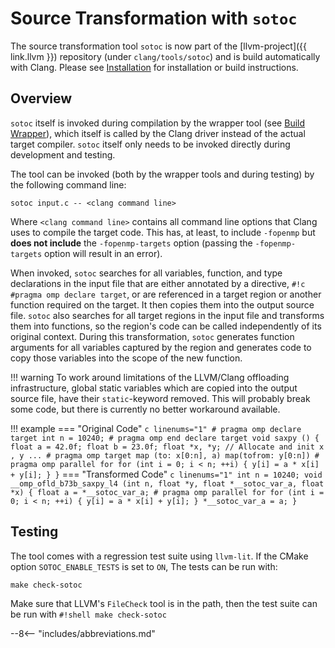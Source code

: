 # Source Transformation with `sotoc`

The source transformation tool `sotoc` is now part of the [llvm-project]({{ link.llvm }})
repository (under `clang/tools/sotoc`) and is build automatically with Clang.
Please see [Installation](install.md) for installation or build instructions.

## Overview
`sotoc` itself is invoked during compilation by the wrapper tool (see [Build Wrapper](build_wrapper.md)),
which itself is called by the Clang driver instead of the actual target compiler.
`sotoc` itself only needs to be invoked directly during development and testing.

The tool can be invoked (both by the wrapper tools and during testing) by the following command line:

``` shell
sotoc input.c -- <clang command line>
```

Where `<clang command line>` contains all command line options that Clang uses to compile the target code.
This has, at least, to include `-fopenmp` but **does not include** the `-fopenmp-targets` option (passing the `-fopenmp-targets` option will result in an error).

When invoked, `sotoc` searches for all variables, function, and type declarations in the input file that are either annotated by a directive, `#!c #pragma omp declare target`,
or are referenced in a target region or another function required on the target.
It then copies them into the output source file.
`sotoc` also searches for all target regions in the input file and transforms them into functions,
so the region's code can be called independently of its original context.
During this transformation, `sotoc` generates function arguments for all variables captured by the region and generates code to copy those variables into the scope of the new function.

!!! warning
    To work around limitations of the LLVM/Clang offloading infrastructure,
    global static variables which are copied into the output source file,
    have their `static`-keyword removed.
    This will probably break some code, but there is currently no better workaround available.

!!! example
    === "Original Code"
        ``` c linenums="1"
        # pragma omp declare target
        int n = 10240;
        # pragma omp end declare target
        void saxpy () {
            float a = 42.0f; float b = 23.0f; float *x, *y;
            // Allocate and init x , y ...
            # pragma omp target map (to: x[0:n], a) map(tofrom: y[0:n])
            # pragma omp parallel for
            for (int i = 0; i < n; ++i) {
                y[i] = a * x[i] + y[i];
            }
        }
        ```
    === "Transformed Code"
        ``` c linenums="1"
        int n = 10240;
        void __omp_ofld_b73b_saxpy_l4 (int n, float *y, float *__sotoc_var_a, float *x) {
            float a = *__sotoc_var_a;
            # pragma omp parallel for
                for (int i = 0; i < n; ++i) {
                    y[i] = a * x[i] + y[i];
                }
            *__sotoc_var_a = a;
        }
        ```

## Testing
The tool comes with a regression test suite using `llvm-lit`.
If the CMake option `SOTOC_ENABLE_TESTS` is set to `ON`, The tests can be run with:

``` shell
make check-sotoc
```

Make sure that LLVM's `FileCheck` tool is in the path, then the test suite can be run with `#!shell make check-sotoc`

--8<-- "includes/abbreviations.md"
